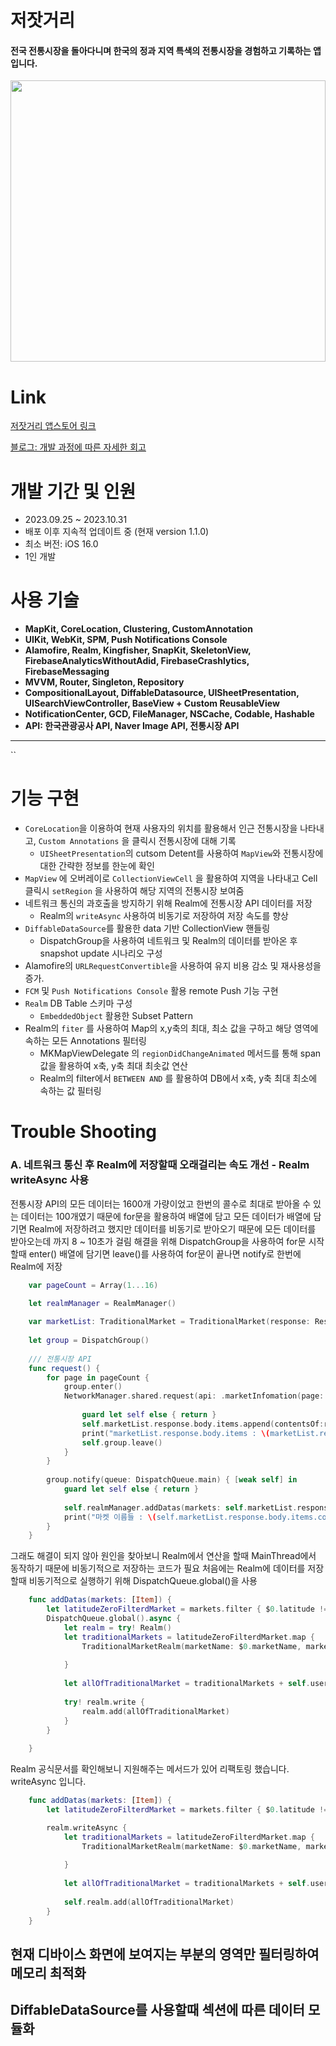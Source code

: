 # 저잣거리
#### 전국 전통시장을 돌아다니며 한국의 정과 지역 특색의 전통시장을 경험하고 기록하는 앱 입니다.

<image src="https://github.com/strongyeom/UiKit_Example/assets/101084872/f1f29624-0a19-4af8-acef-65edc73dae07" width="100%" height="450"/>

# Link

[저잣거리 앱스토어 링크](https://apps.apple.com/kr/app/%EC%A0%80%EC%9E%A3%EA%B1%B0%EB%A6%AC/id6470018379)

[블로그: 개발 과정에 따른 자세한 회고](https://yeomir.tistory.com/62)

# 개발 기간 및 인원
- 2023.09.25 ~ 2023.10.31
- 배포 이후 지속적 업데이트 중 (현재 version 1.1.0)
- 최소 버전: iOS 16.0
- 1인 개발

# 사용 기술
- **MapKit, CoreLocation, Clustering, CustomAnnotation**
- **UIKit, WebKit, SPM, Push Notifications Console**
- **Alamofire, Realm, Kingfisher, SnapKit, SkeletonView, FirebaseAnalyticsWithoutAdid, FirebaseCrashlytics, FirebaseMessaging**
- **MVVM, Router, Singleton, Repository**
- **CompositionalLayout, DiffableDatasource, UISheetPresentation, UISearchViewController, BaseView + Custom ReusableView**
- **NotificationCenter, GCD, FileManager, NSCache, Codable, Hashable**
- **API: 한국관광공사 API, Naver Image API, 전통시장 API**

------
 ``
# 기능 구현 
- `CoreLocation`을 이용하여 현재 사용자의 위치를 활용해서 인근 전통시장을 나타내고, `Custom Annotations` 을 클릭시 전통시장에 대해 기록
   - `UISheetPresentation`의 cutsom Detent를 사용하여 `MapView`와 전통시장에 대한 간략한 정보를 한눈에 확인
- `MapView` 에 오버레이로 `CollectionViewCell` 을 활용하여 지역을 나타내고 Cell 클릭시 `setRegion` 을 사용하여 해당 지역의 전통시장 보여줌
- 네트워크 통신의 과호출을 방지하기 위해 Realm에 전통시장 API 데이터를 저장
  - Realm의 `writeAsync` 사용하여 비동기로 저장하여 저장 속도를 향상
- `DiffableDataSource`를 활용한 data 기반 CollectionView 핸들링
  - DispatchGroup을 사용하여 네트워크 및 Realm의 데이터를 받아온 후 snapshot update 시나리오 구성
- Alamofire의 `URLRequestConvertible`을 사용하여 유지 비용 감소 및 재사용성을 증가.
- `FCM` 및 `Push Notifications Console` 활용 remote Push 기능 구현
- `Realm` DB Table 스키마 구성
  - `EmbeddedObject` 활용한 Subset Pattern
- Realm의 `fiter` 를 사용하여 Map의 x,y축의 최대, 최소 값을 구하고 해당 영역에 속하는 모든 Annotations 필터링
  - MKMapViewDelegate 의 `regionDidChangeAnimated` 메서드를 통해 span 값을 활용하여 x축, y축 최대 최솟값 연산
  - Realm의 filter에서 `BETWEEN AND` 를 활용하여 DB에서 x축, y축 최대 최소에 속하는 값 필터링 



# Trouble Shooting
### A. 네트워크 통신 후 Realm에 저장할때 오래걸리는 속도 개선 - Realm writeAsync 사용
전통시장 API의 모든 데이터는 1600개 가량이었고 한번의 콜수로 최대로 받아올 수 있는 데이터는 100개였기 때문에 for문을 활용하여 배열에 담고
모든 데이터가 배열에 담기면 Realm에 저장하려고 했지만 데이터를 비동기로 받아오기 때문에 모든 데이터를 받아오는데 까지 8 ~ 10초가 걸림 
해결을 위해 DispatchGroup을 사용하여 for문 시작할때 enter() 배열에 담기면 leave()를 사용하여 for문이 끝나면 notify로 한번에 Realm에 저장 
```swift
    var pageCount = Array(1...16)
    
    let realmManager = RealmManager()

    var marketList: TraditionalMarket = TraditionalMarket(response: Response.init(body: Body.init(items: [], totalCount: "", numOfRows: "", pageNo: "")))
    
    let group = DispatchGroup()
    
    /// 전통시장 API
    func request() {
        for page in pageCount {
            group.enter()
            NetworkManager.shared.request(api: .marketInfomation(page: "\(page)")) { [weak self] response in
                
                guard let self else { return }
                self.marketList.response.body.items.append(contentsOf:response)
                print("marketList.response.body.items : \(marketList.response.body.items.count)")
                self.group.leave()
            }
        }
        
        group.notify(queue: DispatchQueue.main) { [weak self] in
            guard let self else { return }
            
            self.realmManager.addDatas(markets: self.marketList.response.body.items)
            print("마켓 이름들 : \(self.marketList.response.body.items.count)")
        }
    }
```

그래도 해결이 되지 않아 원인을 찾아보니 Realm에서 연산을 할때 MainThread에서 동작하기 때문에 비동기적으로 저장하는 코드가 필요
처음에는 Realm에 데이터를 저장할때 비동기적으로 실행하기 위해 DispatchQueue.global()을 사용
```swift
    func addDatas(markets: [Item]) {
        let latitudeZeroFilterdMarket = markets.filter { $0.latitude != ""}
        DispatchQueue.global().async {
            let realm = try! Realm()
            let traditionalMarkets = latitudeZeroFilterdMarket.map {
                TraditionalMarketRealm(marketName: $0.marketName, marketType: $0.marketType, loadNameAddress: $0.loadNameAddress, address: $0.address, marketOpenCycle: $0.marketOpenCycle, publicToilet: $0.publicToilet, latitude: $0.latitude, longitude: $0.longitude, popularProducts: $0.popularProducts, phoneNumber: $0.phoneNumber)
                
            }
            
            let allOfTraditionalMarket = traditionalMarkets + self.userDirectAddMarket()
            
            try! realm.write {
                realm.add(allOfTraditionalMarket)
            }
        }
        
    }
```

Realm 공식문서를 확인해보니 지원해주는 메서드가 있어 리팩토링 했습니다. writeAsync 입니다.

```swift
    func addDatas(markets: [Item]) {
        let latitudeZeroFilterdMarket = markets.filter { $0.latitude != ""}

        realm.writeAsync {
            let traditionalMarkets = latitudeZeroFilterdMarket.map {
                TraditionalMarketRealm(marketName: $0.marketName, marketType: $0.marketType, loadNameAddress: $0.loadNameAddress, address: $0.address, marketOpenCycle: $0.marketOpenCycle, publicToilet: $0.publicToilet, latitude: $0.latitude, longitude: $0.longitude, popularProducts: $0.popularProducts, phoneNumber: $0.phoneNumber)
                
            }
            
            let allOfTraditionalMarket = traditionalMarkets + self.userDirectAddMarket()
            
            self.realm.add(allOfTraditionalMarket)
        }
    }
```

## 현재 디바이스 화면에 보여지는 부분의 영역만 필터링하여 메모리 최적화
## DiffableDataSource를 사용할때 섹션에 따른 데이터 모듈화
